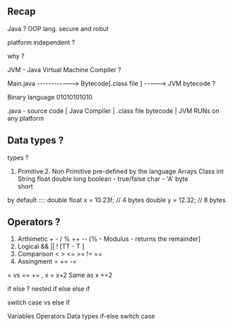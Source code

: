 ## Recap 


Java ? OOP lang. secure and robut

platform independent ? 

why ? 


JVM - Java Virtual Machine
Compiler ? 


Main.java ------------>    Bytecode[.class file ]  -----> JVM 
bytecode ? 

Binary language 01010101010



.java - source code 
    |
Java Compiler 
    |
.class file   bytecode 
    |
   JVM 
RUNs on any platform 



##  Data types ? 
types ? 
1. Primitive                            2. Non Primitive 
pre-defined by the language              Arrays
                                         Class
int                                      String
float
double 
long 
boolean - true/false
char    - 'A'
byte    
short   


by default :::: double 
float x = 10.23f;  // 4 bytes
double y = 12.32; // 8 bytes


## Operators ? 

1. Arthimetic  + - / %  ++  --   [%  - Modulus  - returns the remainder]
2. Logical     && || !  [TT - T ]
3. Comparison  < > <= >= != ==
4. Assingment  =  += -= 


=    vs       ==
+=  , x = x+2  Same as    x +=2




if else ? 
nested if else 
else if 



switch case    vs     else if







 









Variables 
Operators 
Data types 
if-else 
switch case 


